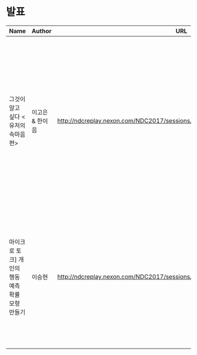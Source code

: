 # 발표

| Name | Author | URL | Description |
|---|---|---|---|
|그것이 알고 싶다 <유저의 속마음 편>|이고은 & 한이음| http://ndcreplay.nexon.com/NDC2017/sessions/NDC2017_0029.html#c=NDC2017/ |여러 게임의 사례를 통해 다양한 분석 방법을 알아보고, 인사이트 도출 과정을 전달하고자 한다. 이를 통해 게임을 만드는 개발자들이 유저의 진정한 속마음에 집중해야 하는 이유와 게임 UX 분석이 왜 중요한지를 알게 되는 기회가 될 것이다.|
|마이크로 토크] 개인의 행동 예측 확률 모형 만들기|이승현| http://ndcreplay.nexon.com/NDC2017/sessions/NDC2017_0056.html#c=NDC2017&p=3 |5개 이하의 변수와 기초 수학 지식을 이용해 유저의 이탈 또는 구매확률을 예측하게 된 과정으로 요즘 대세인 빅데이터분석과는 다소 다른 관점과 상황에서 예측 분석을 진행한 이야기입니다.|